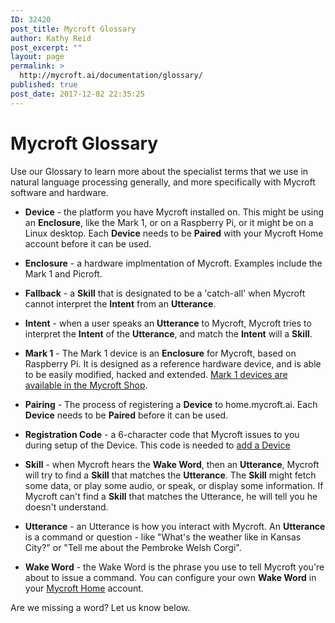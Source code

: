 ```yaml
---
ID: 32420
post_title: Mycroft Glossary
author: Kathy Reid
post_excerpt: ""
layout: page
permalink: >
  http://mycroft.ai/documentation/glossary/
published: true
post_date: 2017-12-02 22:35:25
---
```

# Mycroft Glossary

Use our Glossary to learn more about the specialist terms that we use in natural language processing generally, and more specifically with Mycroft software and hardware.

* **Device** - the platform you have Mycroft installed on. This might be using an **Enclosure**, like the Mark 1, or on a Raspberry Pi, or it might be on a Linux desktop. Each **Device**  needs to be **Paired** with your Mycroft Home account before it can be used.

* **Enclosure** - a hardware implmentation of Mycroft. Examples include the Mark 1 and Picroft.

* **Fallback** - a **Skill** that is designated to be a 'catch-all' when Mycroft cannot interpret the **Intent** from an **Utterance**.

* **Intent** - when a user speaks an **Utterance** to Mycroft, Mycroft tries to interpret the **Intent** of the **Utterance**, and match the **Intent** will a **Skill**.

* **Mark 1** - The Mark 1 device is an **Enclosure** for Mycroft, based on Raspberry Pi. It is designed as a reference hardware device, and is able to be easily modified, hacked and extended. [Mark 1 devices are available in the Mycroft Shop](https://mycroft.ai/shop/?add-to-cart=31440).

* **Pairing** - The process of registering a **Device** to home.mycroft.ai. Each **Device** needs to be **Paired** before it can be used.

* **Registration Code** - a 6-character code that Mycroft issues to you during setup of the Device. This code is needed to [add a Device](http://mycroft.ai/documentation/home-mycroft-ai-pairing/)

* **Skill** - when Mycroft hears the **Wake Word**, then an **Utterance**, Mycroft will try to find a **Skill** that matches the **Utterance**. The **Skill** might fetch some data, or play some audio, or speak, or display some information. If Mycroft can't find a **Skill** that matches the Utterance, he will tell you he doesn't understand.

* **Utterance** - an Utterance is how you interact with Mycroft. An **Utterance** is a command or question -  like "What's the weather like in Kansas City?" or "Tell me about the Pembroke Welsh Corgi".

* **Wake Word** - the Wake Word is the phrase you use to tell Mycroft you're about to issue a command. You can configure your own **Wake Word** in your [Mycroft Home](https://home.mycroft.ai) account.

Are we missing a word? Let us know below.
